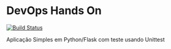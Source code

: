 # DevOps Hands On

[![Build Status](https://travis-ci.org/bogdan/datagrid.svg?branch=master)](https://travis-ci.org/bogdan/datagrid)

Aplicação Simples em Python/Flask com teste usando Unittest
